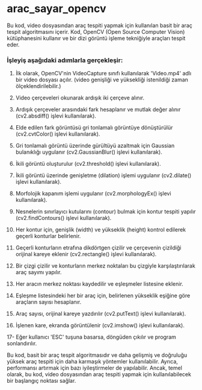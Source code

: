# arac_sayar_opencv

 Bu kod, video dosyasından araç tespiti yapmak için kullanılan basit bir araç tespit algoritmasını içerir. Kod, OpenCV (Open Source Computer Vision) kütüphanesini kullanır ve bir dizi görüntü işleme tekniğiyle araçları tespit eder.

### İşleyiş aşağıdaki adımlarla gerçekleşir:

1. İlk olarak, OpenCV'nin VideoCapture sınıfı kullanılarak 'Video.mp4' adlı bir video dosyası açılır. (video genişliği ve yüksekliği istenildiği zaman ölçeklendirilebilir.)
    
2. Video çerçeveleri okunarak ardışık iki çerçeve alınır.
    
3. Ardışık çerçeveler arasındaki fark hesaplanır ve mutlak değer alınır (cv2.absdiff() işlevi kullanılarak).
    
4. Elde edilen fark görüntüsü gri tonlamalı görüntüye dönüştürülür (cv2.cvtColor() işlevi kullanılarak).
    
5. Gri tonlamalı görüntü üzerinde gürültüyü azaltmak için Gaussian bulanıklığı uygulanır (cv2.GaussianBlur() işlevi kullanılarak).
    
6. İkili görüntü oluşturulur (cv2.threshold() işlevi kullanılarak).
    
7. İkili görüntü üzerinde genişletme (dilation) işlemi uygulanır (cv2.dilate() işlevi kullanılarak).
    
8. Morfolojik kapanım işlemi uygulanır (cv2.morphologyEx() işlevi kullanılarak).
    
9. Nesnelerin sınırlayıcı kutularını (contour) bulmak için kontur tespiti yapılır (cv2.findContours() işlevi kullanılarak).
    
10. Her kontur için, genişlik (width) ve yükseklik (height) kontrol edilerek geçerli konturlar belirlenir.
    
11. Geçerli konturların etrafına dikdörtgen çizilir ve çerçevenin çizildiği orijinal kareye eklenir (cv2.rectangle() işlevi kullanılarak).
    
12. Bir çizgi çizilir ve konturların merkez noktaları bu çizgiyle karşılaştırılarak araç sayımı yapılır.
    
13. Her aracın merkez noktası kaydedilir ve eşleşmeler listesine eklenir.
    
14. Eşleşme listesindeki her bir araç için, belirlenen yükseklik eşiğine göre araçların sayısı hesaplanır.
    
15. Araç sayısı, orijinal kareye yazdırılır (cv2.putText() işlevi kullanılarak).
    
16. İşlenen kare, ekranda görüntülenir (cv2.imshow() işlevi kullanılarak).
    
17- Eğer kullanıcı 'ESC' tuşuna basarsa, döngüden çıkılır ve program sonlandırılır.

Bu kod, basit bir araç tespit algoritmasıdır ve daha gelişmiş ve doğruluğu yüksek araç tespiti için daha karmaşık yöntemler kullanılabilir. Ayrıca, performansı artırmak için bazı iyileştirmeler de yapılabilir. Ancak, temel olarak, bu kod, video dosyasından araç tespiti yapmak için kullanılabilecek bir başlangıç noktası sağlar.
